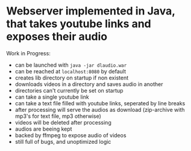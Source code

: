 # Webserver implemented in Java, that takes youtube links and exposes their audio

Work in Progress:

* can be launched with <code>java -jar dlaudio.war</code>
* can be reached at <code>localhost:8080</code> by default
* creates lib directory on startup if non existent
* downloads videos in a directory and saves audio in another
* directories can't currently be set on startup
* can take a single youtube link
* can take a text file filled with youtube links, seperated by line breaks
* after processing will serve the audios as download (zip-archive with mp3's for text file, mp3 otherwise)
* videos will be deleted after processing
* audios are beeing kept
* backed by ffmpeg to expose audio of videos
* still full of bugs, and unoptimized logic
